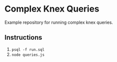 # Complex Knex Queries

Example repository for running complex knex queries.

## Instructions

1. `psql -f run.sql`
1. `node queries.js`

